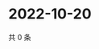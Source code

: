 # 2022-10-20

共 0 条

<!-- BEGIN WEIBO -->
<!-- 最后更新时间 Thu Oct 20 2022 14:33:44 GMT+0800 (China Standard Time) -->

<!-- END WEIBO -->
